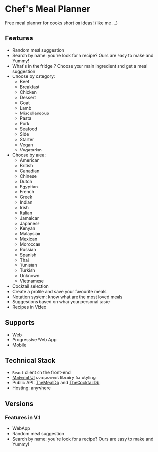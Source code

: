 # Chef's Meal Planner

Free meal planner for cooks short on ideas! (like me …)

## Features

- Random meal suggestion
- Search by name: you're look for a recipe? Ours are easy to make and Yummy!
- What's in the fridge ? Choose your main ingredient and get a meal suggestion
- Choose by category:
  - Beef
  - Breakfast
  - Chicken
  - Dessert
  - Goat
  - Lamb
  - Miscellaneous
  - Pasta
  - Pork
  - Seafood
  - Side
  - Starter
  - Vegan
  - Vegetarian
- Choose by area:
  - American
  - British
  - Canadian
  - Chinese
  - Dutch
  - Egyptian
  - French
  - Greek
  - Indian
  - Irish
  - Italian
  - Jamaican
  - Japanese
  - Kenyan
  - Malaysian
  - Mexican
  - Moroccan
  - Russian
  - Spanish
  - Thai
  - Tunisian
  - Turkish
  - Unknown
  - Vietnamese
- Cocktail selection
- Create a profile and save your favourite meals
- Notation system: know what are the most loved meals
- Suggestions based on what your personal taste
- Recipes in Video

## Supports

- Web
- Progressive Web App
- Mobile

## Technical Stack

- `React` client on the front-end
- [Material UI](https://material-ui.com/) component librairy for styling
- Public API: [TheMealDb](https://www.themealdb.com/api.php) and [TheCocktailDb](https://www.thecocktaildb.com/api.php)
- Hosting: anywhere

## Versions

### Features in V.1

- WebApp
- Random meal suggestion
- Search by name: you're look for a recipe? Ours are easy to make and Yummy!
